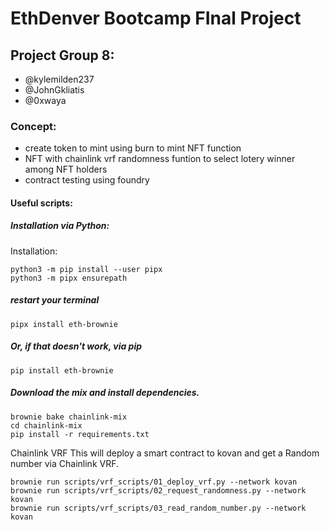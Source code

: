 # EthDenver Bootcamp FInal Project

## Project Group 8:
  * @kylemilden237
  * @JohnGkliatis
  * @0xwaya
 

 ### Concept:
 - create token to mint using burn to mint NFT function
 - NFT with chainlink vrf randomness funtion to select lotery winner among NFT holders
 - contract testing using foundry



#### Useful scripts:

##### Installation via Python:

Installation:

```
python3 -m pip install --user pipx
python3 -m pipx ensurepath
```
##### restart your terminal
```
pipx install eth-brownie
```
##### Or, if that doesn't work, via pip
```
pip install eth-brownie
```

##### Download the mix and install dependencies.
```
brownie bake chainlink-mix
cd chainlink-mix
pip install -r requirements.txt
```



Chainlink VRF
This will deploy a smart contract to kovan and get a Random number via Chainlink VRF.

```
brownie run scripts/vrf_scripts/01_deploy_vrf.py --network kovan
brownie run scripts/vrf_scripts/02_request_randomness.py --network kovan
brownie run scripts/vrf_scripts/03_read_random_number.py --network kovan
```
